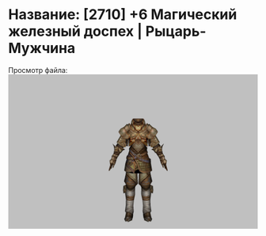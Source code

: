 # Название: [2710] +6 Магический железный доспех | Рыцарь-Мужчина

Просмотр файла:
![p000004.png](p000004.png)
